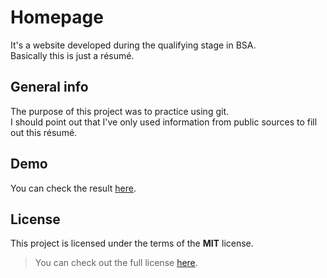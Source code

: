 # Homepage
It's a website developed during the qualifying stage in BSA.\
Basically this is just a résumé.

## General info
The purpose of this project was to practice using git.\
I should point out that I've only used information from public sources to fill out this résumé.

## Demo
You can check the result [here](https://barracuda713.github.io/homepage/).

## License
This project is licensed under the terms of the **MIT** license.

>You can check out the full license [here](https://github.com/Barracuda713/homepage/blob/main/LICENSE).